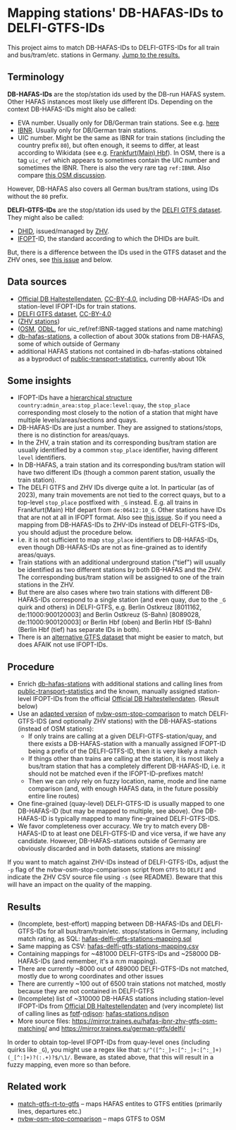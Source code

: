 # Mapping stations' DB-HAFAS-IDs to DELFI-GTFS-IDs

This project aims to match DB-HAFAS-IDs to DELFI-GTFS-IDs for all train and bus/tram/etc. stations in Germany. [Jump to the results.](#Results)

## Terminology

__DB-HAFAS-IDs__ are the stop/station ids used by the DB-run HAFAS system. Other HAFAS instances most likely use different IDs. Depending on the context DB-HAFAS-IDs might also be called:

* EVA number. Usually only for DB/German train stations. See e.g. [here](https://data.deutschebahn.com/dataset/data-haltestellen.html)
* [IBNR](https://de.wikipedia.org/wiki/Interne_Bahnhofsnummer). Usually only for DB/German train stations.
* UIC number. Might be the same as IBNR for train stations (including the country prefix `80`), but often enough, it seems to differ, at least according to Wikidata (see e.g. [Frankfurt(Main) Hbf](https://www.wikidata.org/wiki/Q165368)). In OSM, there is a tag `uic_ref` which appears to sometimes contain the UIC number and sometimes the IBNR. There is also the very rare tag `ref:IBNR`. Also compare [this OSM discussion](https://community.openstreetmap.org/t/ibnr-nummern-taggen/50564).

However, DB-HAFAS also covers all German bus/tram stations, using IDs without the `80` prefix.

__DELFI-GTFS-IDs__ are the stop/station ids used by the [DELFI GTFS dataset](https://www.govdata.de/daten/-/details/deutschlandweite-sollfahrplandaten-gtfs). They might also be called:

* [DHID](https://www.delfi.de/de/strategie-technik/architektur/), issued/managed by [ZHV](https://zhv.wvigmbh.de/).
* [IFOPT](https://en.wikipedia.org/wiki/Identification_of_Fixed_Objects_in_Public_Transport)-ID, the standard according to which the DHIDs are built.

But, there is a difference between the IDs used in the GTFS dataset and the ZHV ones, see [this issue](https://github.com/mfdz/zhv-issues/issues/12) and below.

## Data sources

* [Official DB Haltestellendaten](https://data.deutschebahn.com/dataset/data-haltestellen.html), [CC-BY-4.0](https://creativecommons.org/licenses/by/4.0/), including DB-HAFAS-IDs and station-level IFOPT-IDs for train stations.
* [DELFI GTFS dataset](https://www.govdata.de/daten/-/details/deutschlandweite-sollfahrplandaten-gtfs), [CC-BY-4.0](https://creativecommons.org/licenses/by/4.0/)
* ([ZHV stations](https://zhv.wvigmbh.de/))
* ([OSM](http://download.geofabrik.de/), [ODbL](https://www.openstreetmap.org/copyright), for uic_ref/ref:IBNR-tagged stations and name matching)
* [db-hafas-stations](https://github.com/derhuerst/db-hafas-stations), a collection of about 300k stations from DB-HAFAS, some of which outside of Germany
* additional HAFAS stations not contained in db-hafas-stations obtained as a byproduct of [public-transport-statistics](https://github.com/traines-source/public-transport-statistics), currently about 10k

## Some insights

* IFOPT-IDs have a [hierarchical structure](https://wiki.openstreetmap.org/wiki/Key:ref:IFOPT) `country:admin_area:stop_place:level:quay`, the `stop_place` corresponding most closely to the notion of a station that might have multiple levels/areas/sections and quays.
* DB-HAFAS-IDs are just a number. They are assigned to stations/stops, there is no distinction for areas/quays.
* In the ZHV, a train station and its corresponding bus/tram station are usually identified by a common `stop_place` identifier, having different `level` identifiers.
* In DB-HAFAS, a train station and its corresponding bus/tram station will have two different IDs (though a common parent station, usually the train station).
* The DELFI GTFS and ZHV IDs diverge quite a lot. In particular (as of 2023), many train movements are not tied to the correct quays, but to a top-level `stop_place` postfixed with `_G` instead. E.g. all trains in Frankfurt(Main) Hbf depart from `de:06412:10_G`. Other stations have IDs that are not at all in IFOPT format. Also see [this issue](https://github.com/mfdz/zhv-issues/issues/12). So if you need a mapping from DB-HAFAS-IDs to ZHV-IDs instead of DELFI-GTFS-IDs, you should adjust the procedure below.
* I.e. it is not sufficient to map `stop_place` identifiers to DB-HAFAS-IDs, even though DB-HAFAS-IDs are not as fine-grained as to identify areas/quays.
* Train stations with an additional underground station ("tief") will usually be identified as two different stations by both DB-HAFAS and the ZHV. The corresponding bus/tram station will be assigned to one of the train stations in the ZHV.
* But there are also cases where two train stations with different DB-HAFAS-IDs correspond to a single station (and even quay, due to the `_G` quirk and others) in DELFI-GTFS, e.g. Berlin Ostkreuz [8011162, de:11000:900120003] and Berlin Ostkreuz (S-Bahn) [8089028, de:11000:900120003] or Berlin Hbf (oben) and Berlin Hbf (S-Bahn) (Berlin Hbf (tief) has separate IDs in both).
* There is an [alternative GTFS dataset](https://gtfs.de/de/feeds/) that might be easier to match, but does AFAIK not use IFOPT-IDs.

## Procedure

* Enrich [db-hafas-stations](https://github.com/derhuerst/db-hafas-stations) with additional stations and calling lines from [public-transport-statistics](https://github.com/traines-source/public-transport-statistics) and the known, manually assigned station-level IFOPT-IDs from the official [Official DB Haltestellendaten](https://data.deutschebahn.com/dataset/data-haltestellen.html). (Result below)
* Use an [adapted version](https://github.com/traines-source/nvbw-osm-stop-comparison) of [nvbw-osm-stop-comparison](https://github.com/mfdz/nvbw-osm-stop-comparison) to match DELFI-GTFS-IDS (and optionally ZHV stations) with the DB-HAFAS-stations (instead of OSM stations):
    * If only trains are calling at a given DELFI-GTFS-station/quay, and there exists a DB-HAFAS-station with a manually assigned IFOPT-ID being a prefix of the DELFI-GTFS-ID, then it is very likely a match
    * If things other than trains are calling at the station, it is most likely a bus/tram station that has a completely different DB-HAFAS-ID, i.e. it should not be matched even if the IFOPT-ID-prefixes match!
    * Then we can only rely on fuzzy location, name, mode and line name comparison (and, with enough HAFAS data, in the future possibly entire line routes)
* One fine-grained (quay-level) DELFI-GTFS-ID is usually mapped to one DB-HAFAS-ID (but may be mapped to multiple, see above). One DB-HAFAS-ID is typically mapped to many fine-grained DELFI-GTFS-IDS.
* We favor completeness over accuracy. We try to match every DB-HAFAS-ID to at least one DELFI-GTFS-ID and vice versa, if we have any candidate. However, DB-HAFAS-stations outside of Germany are obviously discarded and in both datasets, stations are missing!

If you want to match against ZHV-IDs instead of DELFI-GTFS-IDs, adjust the `-p` flag of the nvbw-osm-stop-comparison script from `GTFS` to `DELFI` and indicate the ZHV CSV source file using `-s` (see README). Beware that this will have an impact on the quality of the mapping.

## Results
* (Incomplete, best-effort) mapping between DB-HAFAS-IDs and DELFI-GTFS-IDs for all bus/tram/train/etc. stops/stations in Germany, including match rating, as SQL: [hafas-delfi-gtfs-stations-mapping.sql](https://mirror.traines.eu/hafas-ibnr-zhv-gtfs-osm-matching/hafas-delfi-gtfs-stations-mapping.sql)
* Same mapping as CSV: [hafas-delfi-gtfs-stations-mapping.csv](https://mirror.traines.eu/hafas-ibnr-zhv-gtfs-osm-matching/hafas-delfi-gtfs-stations-mapping.csv)
* Containing mappings for ~481000 DELFI-GTFS-IDs and ~258000 DB-HAFAS-IDs (and remember, it's a n:m mapping).
* There are currently ~8000 out of 489000 DELFI-GTFS-IDs not matched, mostly due to wrong coordinates and other issues
* There are currently ~100 out of 6500 train stations not matched, mostly because they are not contained in DELFI-GTFS
* (Incomplete) list of ~310000 DB-HAFAS stations including station-level IFOPT-IDs from [Official DB Haltestellendaten](https://data.deutschebahn.com/dataset/data-haltestellen.html) and (very incomplete) list of calling lines as [fptf](https://github.com/public-transport/friendly-public-transport-format)-[ndjson](http://ndjson.org/): [hafas-stations.ndjson](https://mirror.traines.eu/hafas-ibnr-zhv-gtfs-osm-matching/hafas-stations.ndjson)
* More source files: https://mirror.traines.eu/hafas-ibnr-zhv-gtfs-osm-matching/ and https://mirror.traines.eu/german-gtfs/delfi/

In order to obtain top-level IFOPT-IDs from quay-level ones (including quirks like `_G`), you might use a regex like that: `s/^([^:_]+:[^:_]+:[^:_]+)(_[^:]+)?(:.+)?$/\1/`. Beware, as stated above, that this will result in a fuzzy mapping, even more so than before.

## Related work

* [match-gtfs-rt-to-gtfs](https://github.com/derhuerst/match-gtfs-rt-to-gtfs) – maps HAFAS entites to GTFS entities (primarily lines, departures etc.)
* [nvbw-osm-stop-comparison](https://github.com/mfdz/nvbw-osm-stop-comparison) – maps GTFS to OSM